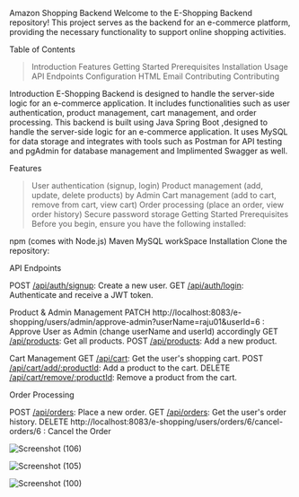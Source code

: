 Amazon Shopping Backend
Welcome to the E-Shopping Backend repository! This project serves as the backend for an e-commerce platform, providing the necessary functionality to support online shopping activities.

Table of Contents
  > Introduction
  > Features
  > Getting Started
  > Prerequisites
  > Installation
  > Usage
  > API Endpoints
  > Configuration
  > HTML Email
  > Contributing
  > Contributing

Introduction
  E-Shopping Backend is designed to handle the server-side logic for an e-commerce application. It includes functionalities such as user authentication, product management, cart management, and order processing. This backend is built using Java Spring Boot ,designed to handle the server-side logic for an e-commerce application. It uses MySQL for data storage and integrates with tools such as Postman for API testing and pgAdmin for database management and Implimented Swagger as well.

Features

  > User authentication (signup, login)
  > Product management (add, update, delete products) by Admin
  > Cart management (add to cart, remove from cart, view cart)
  > Order processing (place an order, view order history)
  > Secure password storage
  > Getting Started
  > Prerequisites
  > Before you begin, ensure you have the following installed:
  
  npm (comes with Node.js)
  Maven
  MySQL workSpace
  Installation
  Clone the repository:
  
  
API Endpoints

POST [/api/auth/signup](http://localhost:8083/e-shopping/users/sign-up): Create a new user.
GET [/api/auth/login](http://localhost:8083/e-shopping/users/login): Authenticate and receive a JWT token.

Product & Admin Management
PATCH http://localhost:8083/e-shopping/users/admin/approve-admin?userName=raju01&userId=6 : Approve User as Admin (change userName and userId) accordingly
GET [/api/products](http://localhost:8083/e-shopping/admin/products?userName=ARJUN): Get all products.
POST [/api/products](http://localhost:8083/e-shopping/admin/product/add): Add a new product.

Cart Management
GET [/api/cart](http://localhost:8083/e-shopping/users/show-cart?uid=4): Get the user's shopping cart.
POST [/api/cart/add/:productId](http://localhost:8083/e-shopping/users/2?uid=6): Add a product to the cart.
DELETE [/api/cart/remove/:productId](http://localhost:8083/e-shopping/users/cart/remove-item?uid=4&pid=5): Remove a product from the cart.

Order Processing

POST [/api/orders](http://localhost:8083/e-shopping/users/place-order): Place a new order.
GET [/api/orders](http://localhost:8083/e-shopping/users/100/your-orders): Get the user's order history.
DELETE http://localhost:8083/e-shopping/users/orders/6/cancel-orders/6 : Cancel the Order


![Screenshot (106)](https://github.com/arjun-chand/E-shopping-Backend/assets/124900252/1e027dc9-a247-4678-afbd-dea7f23860c2)



![Screenshot (105)](https://github.com/arjun-chand/E-shopping-Backend/assets/124900252/a2b09b66-c6b8-4ae6-9749-bf480bcea7ac)


![Screenshot (100)](https://github.com/arjun-chand/E-shopping-Backend/assets/124900252/0700b200-90f7-4521-a2f8-d87cc4582bd9)
